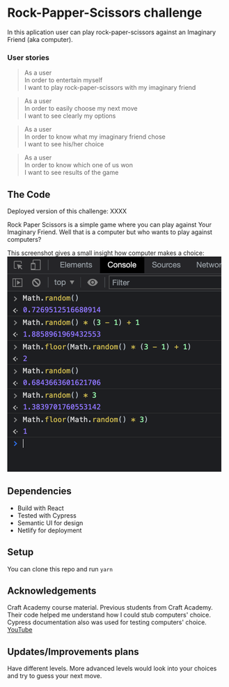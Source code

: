 # Rock-Papper-Scissors challenge

In this aplication user can play rock-paper-scissors against an Imaginary Friend (aka computer).

### User stories

> As a user  
> In order to entertain myself  
> I want to play rock-paper-scissors with my imaginary friend

> As a user  
> In order to easily choose my next move  
> I want to see clearly my options

> As a user  
> In order to know what my imaginary friend chose  
> I want to see his/her choice

> As a user  
> In order to know which one of us won  
> I want to see results of the game

## The Code

Deployed version of this challenge: XXXX

Rock Paper Scissors is a simple game where you can play against Your Imaginary Friend. Well that is a computer but who wants to play against computers?

This screenshot gives a small insight how computer makes a choice:
![](./mathrandom.png)

## Dependencies

- Build with React
- Tested with Cypress
- Semantic UI for design
- Netlify for deployment

## Setup

You can clone this repo and run `yarn`

## Acknowledgements

Craft Academy course material.
Previous students from Craft Academy. Their code helped me understand how I could stub computers' choice.
Cypress documentation also was used for testing computers' choice.
[YouTube](https://www.youtube.com/watch?v=TIefmKAWMTo&list=WL&index=1)

## Updates/Improvements plans

Have different levels. More advanced levels would look into your choices and try to guess your next move.
